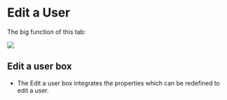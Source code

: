 Edit a User
===========

The big function of this tab:

![](editauser-tab.png)

Edit a user box
---------------

-   The Edit a user box integrates the properties which can be redefined to edit a user.


